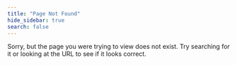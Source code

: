 ```yaml
---
title: "Page Not Found"
hide_sidebar: true
search: false
---  
```


Sorry, but the page you were trying to view does not exist. Try searching for it or looking at the URL to see if it looks correct.

